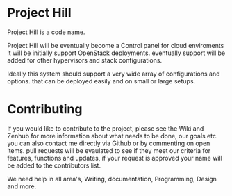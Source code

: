 # Project Hill
Project Hill is a code name.

Project Hill will be eventually become a Control panel for cloud enviroments it will be initially support OpenStack deployments. eventually support will be added for other hypervisors and stack configurations.

Ideally this system should support a very wide array of configurations and options. that can be deployed easily and on small or large setups.



# Contributing
If you would like to contribute to the project, please see the Wiki and Zenhub for more information about what needs to be done, our goals etc. you can also contact me directly via Github or by commenting on open items. pull requests will be evaulated to see if they meet our criteria for features, functions and updates, if your request is approved your name will be added to the contributors list. 

We need help in all area's, Writing, documentation, Programming, Design and more.
